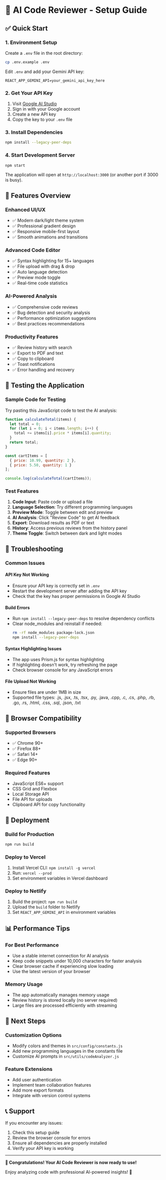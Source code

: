 # 🚀 AI Code Reviewer - Setup Guide

## ✅ Quick Start

### 1. **Environment Setup**
Create a `.env` file in the root directory:
```bash
cp .env.example .env
```

Edit `.env` and add your Gemini API key:
```env
REACT_APP_GEMINI_API=your_gemini_api_key_here
```

### 2. **Get Your API Key**
1. Visit [Google AI Studio](https://makersuite.google.com/app/apikey)
2. Sign in with your Google account
3. Create a new API key
4. Copy the key to your `.env` file

### 3. **Install Dependencies**
```bash
npm install --legacy-peer-deps
```

### 4. **Start Development Server**
```bash
npm start
```

The application will open at `http://localhost:3000` (or another port if 3000 is busy).

## 🎯 Features Overview

### **Enhanced UI/UX**
- ✅ Modern dark/light theme system
- ✅ Professional gradient design
- ✅ Responsive mobile-first layout
- ✅ Smooth animations and transitions

### **Advanced Code Editor**
- ✅ Syntax highlighting for 15+ languages
- ✅ File upload with drag & drop
- ✅ Auto language detection
- ✅ Preview mode toggle
- ✅ Real-time code statistics

### **AI-Powered Analysis**
- ✅ Comprehensive code reviews
- ✅ Bug detection and security analysis
- ✅ Performance optimization suggestions
- ✅ Best practices recommendations

### **Productivity Features**
- ✅ Review history with search
- ✅ Export to PDF and text
- ✅ Copy to clipboard
- ✅ Toast notifications
- ✅ Error handling and recovery

## 🧪 Testing the Application

### **Sample Code for Testing**
Try pasting this JavaScript code to test the AI analysis:

```javascript
function calculateTotal(items) {
  let total = 0;
  for (let i = 0; i < items.length; i++) {
    total += items[i].price * items[i].quantity;
  }
  return total;
}

const cartItems = [
  { price: 10.99, quantity: 2 },
  { price: 5.50, quantity: 1 }
];

console.log(calculateTotal(cartItems));
```

### **Test Features**
1. **Code Input**: Paste code or upload a file
2. **Language Selection**: Try different programming languages
3. **Preview Mode**: Toggle between edit and preview
4. **AI Analysis**: Click "Review Code" to get AI feedback
5. **Export**: Download results as PDF or text
6. **History**: Access previous reviews from the history panel
7. **Theme Toggle**: Switch between dark and light modes

## 🔧 Troubleshooting

### **Common Issues**

#### **API Key Not Working**
- Ensure your API key is correctly set in `.env`
- Restart the development server after adding the API key
- Check that the key has proper permissions in Google AI Studio

#### **Build Errors**
- Run `npm install --legacy-peer-deps` to resolve dependency conflicts
- Clear node_modules and reinstall if needed:
  ```bash
  rm -rf node_modules package-lock.json
  npm install --legacy-peer-deps
  ```

#### **Syntax Highlighting Issues**
- The app uses Prism.js for syntax highlighting
- If highlighting doesn't work, try refreshing the page
- Check browser console for any JavaScript errors

#### **File Upload Not Working**
- Ensure files are under 1MB in size
- Supported file types: .js, .jsx, .ts, .tsx, .py, .java, .cpp, .c, .cs, .php, .rb, .go, .rs, .html, .css, .sql, .json, .txt

## 📱 Browser Compatibility

### **Supported Browsers**
- ✅ Chrome 90+
- ✅ Firefox 88+
- ✅ Safari 14+
- ✅ Edge 90+

### **Required Features**
- JavaScript ES6+ support
- CSS Grid and Flexbox
- Local Storage API
- File API for uploads
- Clipboard API for copy functionality

## 🚀 Deployment

### **Build for Production**
```bash
npm run build
```

### **Deploy to Vercel**
1. Install Vercel CLI: `npm install -g vercel`
2. Run: `vercel --prod`
3. Set environment variables in Vercel dashboard

### **Deploy to Netlify**
1. Build the project: `npm run build`
2. Upload the `build` folder to Netlify
3. Set `REACT_APP_GEMINI_API` in environment variables

## 📊 Performance Tips

### **For Best Performance**
- Use a stable internet connection for AI analysis
- Keep code snippets under 10,000 characters for faster analysis
- Clear browser cache if experiencing slow loading
- Use the latest version of your browser

### **Memory Usage**
- The app automatically manages memory usage
- Review history is stored locally (no server required)
- Large files are processed efficiently with streaming

## 🎯 Next Steps

### **Customization Options**
- Modify colors and themes in `src/config/constants.js`
- Add new programming languages in the constants file
- Customize AI prompts in `src/utils/codeAnalyzer.js`

### **Feature Extensions**
- Add user authentication
- Implement team collaboration features
- Add more export formats
- Integrate with version control systems

## 📞 Support

If you encounter any issues:
1. Check this setup guide
2. Review the browser console for errors
3. Ensure all dependencies are properly installed
4. Verify your API key is working

---

**🎉 Congratulations! Your AI Code Reviewer is now ready to use!**

Enjoy analyzing code with professional AI-powered insights! 🚀